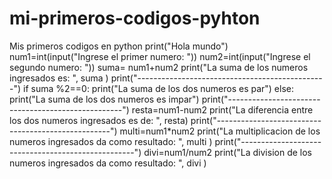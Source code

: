 # mi-primeros-codigos-pyhton
Mis primeros codigos en python
print("Hola mundo")
num1=int(input("Ingrese el primer numero: "))
num2=int(input("Ingrese el segundo numero: "))
suma= num1+num2
print("La suma de los numeros ingresados es: ", suma )
print("-----------------------------------------------")
if suma %2==0:
    print("La suma de los dos numeros es par")
else:
    print("La suma de los dos numeros es impar")
print("---------------------------------------------------")
resta=num1-num2
print("La diferencia entre los dos numeros ingresados es de: ", resta)
print("---------------------------------------------------")
multi=num1*num2
print("La multiplicacion de los numeros ingresados da como resultado: ", multi )
print("---------------------------------------------------")
divi=num1/num2
print("La division de los numeros ingresados da como resultado: ", divi )
